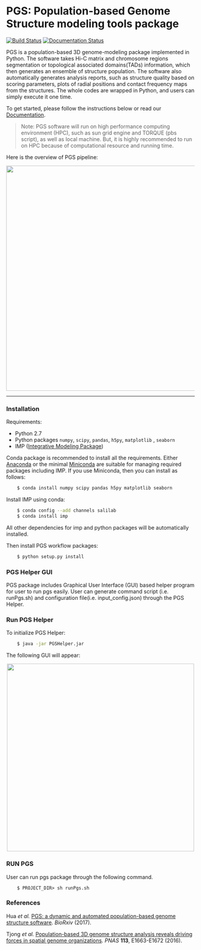 # PGS: Population-based Genome Structure modeling tools package

[![Build Status](https://travis-ci.org/alberlab/pgs.svg?branch=master)](https://travis-ci.org/alberlab/pgs)
[![Documentation Status](https://readthedocs.org/projects/pgs/badge/?version=latest)](http://pgs.readthedocs.io/en/latest/?badge=latest)

PGS is a population-based 3D genome-modeling package implemented in Python. 
The software takes Hi-C matrix and chromosome regions segmentation or topological associated domains(TADs) information, 
which then generates an ensemble of structure population. The software also automatically generates analysis reports, 
such as structure quality based on scoring parameters, plots of radial positions and contact frequency maps from the structures. 
The whole codes are wrapped in Python, and users can simply execute it one time. 

To get started, please follow the instructions below or read our [Documentation](<http://pgs.readthedocs.io/en/latest/>).

> Note:
> PGS software will run on high performance computing environment (HPC), such as sun grid engine and TORQUE (pbs script), as well as local machine. But, it is highly recommended to run on HPC because of computational resource and running time.

Here is the overview of PGS pipeline:

<p align="center">
  <img src="https://github.com/alberlab/pgs/blob/master/docs/images/pgs_overview.png" width="600" />
</p>

---

### Installation

Requirements:

- Python 2.7
- Python packages ``numpy``, ``scipy``, ``pandas``, ``h5py``, ``matplotlib`` , ``seaborn``
- IMP ([Integrative Modeling Package](https://integrativemodeling.org/))

Conda package is recommended to install all the requirements. Either [Anaconda](<https://www.continuum.io/downloads>) or 
the minimal [Miniconda](http://conda.pydata.org/miniconda.html) are suitable for managing required packages including IMP. If you use Miniconda, then you can install as follows:

```bash
    $ conda install numpy scipy pandas h5py matplotlib seaborn
```
Install IMP using conda:

```bash
    $ conda config --add channels salilab
    $ conda install imp
```
All other dependencies for imp and python packages will be automatically installed.

Then install PGS workflow packages:

```bash
    $ python setup.py install
``` 
### PGS Helper GUI


PGS package includes Graphical User Interface (GUI) based helper program for user to run pgs easily. 
User can generate command script (i.e. runPgs.sh) and configuration file(i.e. input_config.json) through the PGS Helper.


### Run PGS Helper

To initialize PGS Helper:

```bash
    $ java -jar PGSHelper.jar
```

The following GUI will appear:

<p align="center">
  <img src="https://github.com/alberlab/pgs/blob/master/docs/images/pgs_helper.png" width="500" />
</p>
   
### RUN PGS

User can run pgs package through the following command.

```
    $ PROJECT_DIR> sh runPgs.sh
``` 

### References

Hua *et al.* [PGS: a dynamic and automated population-based genome structure software](https://doi.org/10.1101/103358). *BioRxiv* (2017).

Tjong *et al.* [Population-based 3D genome structure analysis reveals driving forces in spatial genome organizations](http://dx.doi.org/10.1073/pnas.1512577113). *PNAS* **113**, E1663-E1672 (2016).

